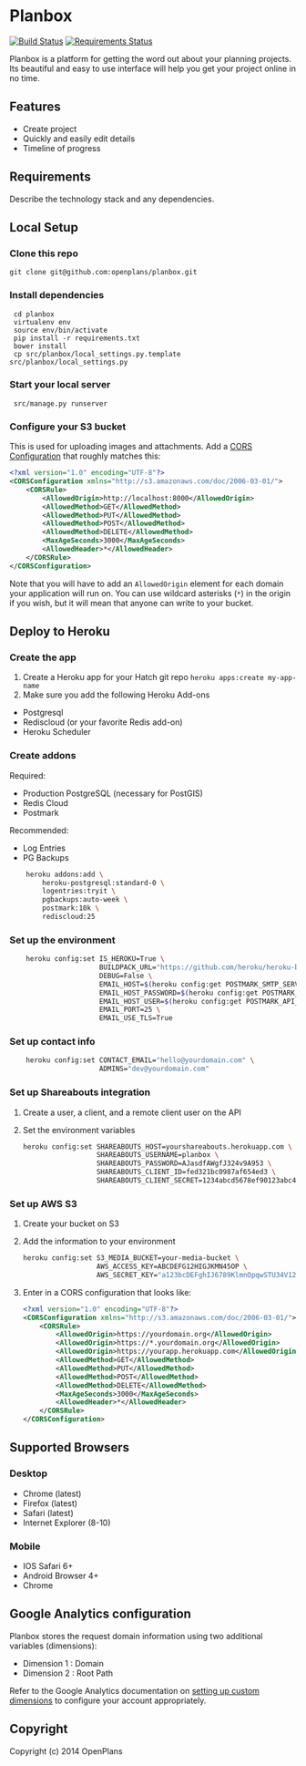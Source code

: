 # Planbox

[![Build Status](https://travis-ci.org/civiclaboratories/planbox.png?branch=staging)](https://travis-ci.org/openplans/planbox)
[![Requirements Status](https://requires.io/github/civiclaboratories/planbox/requirements.png?branch=staging)](https://requires.io/github/openplans/planbox/requirements/?branch=staging)

Planbox is a platform for getting the word out about your planning projects.
Its beautiful and easy to use interface will help you get your project online
in no time.

## Features

* Create project
* Quickly and easily edit details
* Timeline of progress


## Requirements

Describe the technology stack and any dependencies.

## Local Setup

### Clone this repo

    git clone git@github.com:openplans/planbox.git

### Install dependencies

     cd planbox
     virtualenv env
     source env/bin/activate
     pip install -r requirements.txt
     bower install
     cp src/planbox/local_settings.py.template src/planbox/local_settings.py

### Start your local server

     src/manage.py runserver

### Configure your S3 bucket

This is used for uploading images and attachments. Add a
[CORS Configuration](http://docs.aws.amazon.com/AmazonS3/latest/dev/cors.html)
that roughly matches this:

```xml
<?xml version="1.0" encoding="UTF-8"?>
<CORSConfiguration xmlns="http://s3.amazonaws.com/doc/2006-03-01/">
    <CORSRule>
        <AllowedOrigin>http://localhost:8000</AllowedOrigin>
        <AllowedMethod>GET</AllowedMethod>
        <AllowedMethod>PUT</AllowedMethod>
        <AllowedMethod>POST</AllowedMethod>
        <AllowedMethod>DELETE</AllowedMethod>
        <MaxAgeSeconds>3000</MaxAgeSeconds>
        <AllowedHeader>*</AllowedHeader>
    </CORSRule>
</CORSConfiguration>
```

Note that you will have to add an `AllowedOrigin` element for each domain your
application will run on. You can use wildcard asterisks (`*`) in the origin if
you wish, but it will mean that anyone can write to your bucket.

## Deploy to Heroku

### Create the app

1. Create a Heroku app for your Hatch git repo `heroku apps:create my-app-name`
2. Make sure you add the following Heroku Add-ons
  * Postgresql
  * Rediscloud (or your favorite Redis add-on)
  * Heroku Scheduler

### Create addons

Required:
* Production PostgreSQL (necessary for PostGIS)
* Redis Cloud
* Postmark

Recommended:
* Log Entries
* PG Backups

```bash
    heroku addons:add \
        heroku-postgresql:standard-0 \
        logentries:tryit \
        pgbackups:auto-week \
        postmark:10k \
        rediscloud:25
```


### Set up the environment

```bash
    heroku config:set IS_HEROKU=True \
                      BUILDPACK_URL="https://github.com/heroku/heroku-buildpack-multi.git" \
                      DEBUG=False \
                      EMAIL_HOST=$(heroku config:get POSTMARK_SMTP_SERVER) \
                      EMAIL_HOST_PASSWORD=$(heroku config:get POSTMARK_API_TOKEN) \
                      EMAIL_HOST_USER=$(heroku config:get POSTMARK_API_KEY) \
                      EMAIL_PORT=25 \
                      EMAIL_USE_TLS=True
```

### Set up contact info

```bash
    heroku config:set CONTACT_EMAIL="hello@yourdomain.com" \
                      ADMINS="dev@yourdomain.com"
```

### Set up Shareabouts integration

1. Create a user, a client, and a remote client user on the API
2. Set the environment variables

    ```bash
    heroku config:set SHAREABOUTS_HOST=yourshareabouts.herokuapp.com \
                      SHAREABOUTS_USERNAME=planbox \
                      SHAREABOUTS_PASSWORD=AJasdfAWgfJ324v9A953 \
                      SHAREABOUTS_CLIENT_ID=fed321bc0987af654ed3 \
                      SHAREABOUTS_CLIENT_SECRET=1234abcd5678ef90123abc456de789f12345ab67
    ```

### Set up AWS S3

1. Create your bucket on S3
2. Add the information to your environment

    ```bash
    heroku config:set S3_MEDIA_BUCKET=your-media-bucket \
                      AWS_ACCESS_KEY=ABCDEFG12HIGJKMN45OP \
                      AWS_SECRET_KEY="a123bcDEFghIJ6789KlmnOpqwSTU34V123WX+2yz"
    ```

3. Enter in a CORS configuration that looks like:

    ```xml
    <?xml version="1.0" encoding="UTF-8"?>
    <CORSConfiguration xmlns="http://s3.amazonaws.com/doc/2006-03-01/">
        <CORSRule>
            <AllowedOrigin>https://yourdomain.org</AllowedOrigin>
            <AllowedOrigin>https://*.yourdomain.org</AllowedOrigin>
            <AllowedOrigin>https://yourapp.herokuapp.com</AllowedOrigin>
            <AllowedMethod>GET</AllowedMethod>
            <AllowedMethod>PUT</AllowedMethod>
            <AllowedMethod>POST</AllowedMethod>
            <AllowedMethod>DELETE</AllowedMethod>
            <MaxAgeSeconds>3000</MaxAgeSeconds>
            <AllowedHeader>*</AllowedHeader>
        </CORSRule>
    </CORSConfiguration>
    ```

## Supported Browsers

### Desktop
* Chrome (latest)
* Firefox (latest)
* Safari (latest)
* Internet Explorer (8-10)

### Mobile
* IOS Safari 6+
* Android Browser 4+
* Chrome


## Google Analytics configuration

Planbox stores the request domain information using two additional variables
(dimensions):

* Dimension 1 : Domain
* Dimension 2 : Root Path

Refer to the Google Analytics documentation on [setting up custom dimensions](https://developers.google.com/analytics/devguides/platform/customdimsmets)
to configure your account appropriately.


## Copyright

Copyright (c) 2014 OpenPlans
